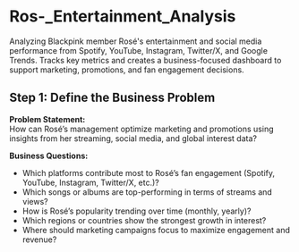# Ros-_Entertainment_Analysis
Analyzing Blackpink member Rosé's entertainment and social media performance from Spotify, YouTube, Instagram, Twitter/X, and Google Trends. Tracks key metrics and creates a business-focused dashboard to support marketing, promotions, and fan engagement decisions.

## Step 1: Define the Business Problem

**Problem Statement:**  
How can Rosé’s management optimize marketing and promotions using insights from her streaming, social media, and global interest data?

**Business Questions:**  
- Which platforms contribute most to Rosé’s fan engagement (Spotify, YouTube, Instagram, Twitter/X, etc.)?
- Which songs or albums are top-performing in terms of streams and views?
- How is Rosé’s popularity trending over time (monthly, yearly)?
- Which regions or countries show the strongest growth in interest?
- Where should marketing campaigns focus to maximize engagement and revenue?

